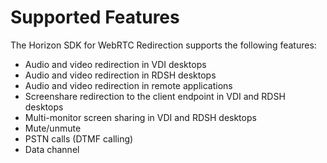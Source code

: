 # Supported Features
The Horizon SDK for WebRTC Redirection supports the following features:

- Audio and video redirection in VDI desktops
- Audio and video redirection in RDSH desktops
- Audio and video redirection in remote applications
- Screenshare redirection to the client endpoint in VDI and RDSH desktops
- Multi-monitor screen sharing in VDI and RDSH desktops
- Mute/unmute
- PSTN calls (DTMF calling)
- Data channel


